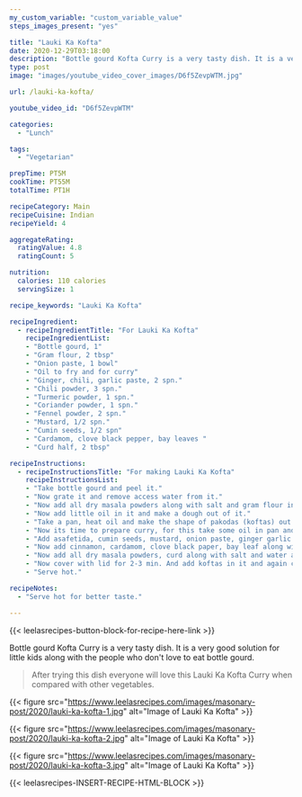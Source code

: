 ```yaml
---
my_custom_variable: "custom_variable_value"
steps_images_present: "yes"

title: "Lauki Ka Kofta"
date: 2020-12-29T03:18:00
description: "Bottle gourd Kofta Curry is a very tasty dish. It is a very good solution for little kids along with the people who do not love to eat bottle gourd."
type: post
image: "images/youtube_video_cover_images/D6f5ZevpWTM.jpg"

url: /lauki-ka-kofta/

youtube_video_id: "D6f5ZevpWTM"

categories: 
  - "Lunch"

tags:
  - "Vegetarian"

prepTime: PT5M
cookTime: PT55M
totalTime: PT1H

recipeCategory: Main
recipeCuisine: Indian
recipeYield: 4

aggregateRating:
  ratingValue: 4.8
  ratingCount: 5

nutrition:
  calories: 110 calories
  servingSize: 1

recipe_keywords: "Lauki Ka Kofta"

recipeIngredient:
  - recipeIngredientTitle: "For Lauki Ka Kofta"
    recipeIngredientList:
    - "Bottle gourd, 1" 
    - "Gram flour, 2 tbsp" 
    - "Onion paste, 1 bowl" 
    - "Oil to fry and for curry" 
    - "Ginger, chili, garlic paste, 2 spn." 
    - "Chili powder, 3 spn." 
    - "Turmeric powder, 1 spn." 
    - "Coriander powder, 1 spn." 
    - "Fennel powder, 2 spn." 
    - "Mustard, 1/2 spn." 
    - "Cumin seeds, 1/2 spn" 
    - "Cardamom, clove black pepper, bay leaves " 
    - "Curd half, 2 tbsp" 

recipeInstructions:
  - recipeInstructionsTitle: "For making Lauki Ka Kofta"
    recipeInstructionsList:
    - "Take bottle gourd and peel it." 
    - "Now grate it and remove access water from it." 
    - "Now add all dry masala powders along with salt and gram flour in grated bottle gourd." 
    - "Now add little oil in it and make a dough out of it." 
    - "Take a pan, heat oil and make the shape of pakodas (koftas) out of dough and fry it." 
    - "Now its time to prepare curry, for this take some oil in pan and heat it." 
    - "Add asafetida, cumin seeds, mustard, onion paste, ginger garlic green chilli paste and cook it." 
    - "Now add cinnamon, cardamom, clove black paper, bay leaf along with tomato paste and saute." 
    - "Now add all dry masala powders, curd along with salt and water and saute." 
    - "Now cover with lid for 2-3 min. And add koftas in it and again cover it for 2-3 min." 
    - "Serve hot." 

recipeNotes:
  - "Serve hot for better taste." 

---
```


{{< leelasrecipes-button-block-for-recipe-here-link >}}

Bottle gourd Kofta Curry is a very tasty dish. It is a very good solution for little kids along with the people who don't love to eat bottle gourd. 

> After trying this dish everyone will love this Lauki Ka Kofta Curry when compared with other vegetables.


{{< figure src="https://www.leelasrecipes.com/images/masonary-post/2020/lauki-ka-kofta-1.jpg" alt="Image of Lauki Ka Kofta" >}}

{{< figure src="https://www.leelasrecipes.com/images/masonary-post/2020/lauki-ka-kofta-2.jpg" alt="Image of Lauki Ka Kofta" >}}

{{< figure src="https://www.leelasrecipes.com/images/masonary-post/2020/lauki-ka-kofta-3.jpg" alt="Image of Lauki Ka Kofta" >}}

{{< leelasrecipes-INSERT-RECIPE-HTML-BLOCK >}}

